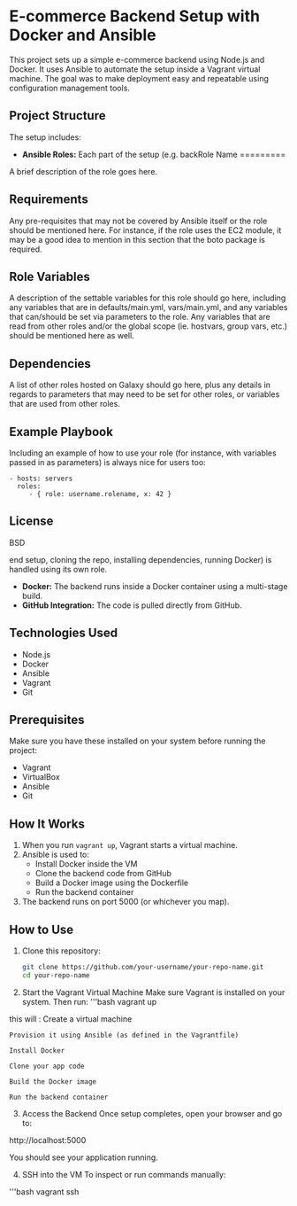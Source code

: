# E-commerce Backend Setup with Docker and Ansible

This project sets up a simple e-commerce backend using Node.js and Docker. It uses Ansible to automate the setup inside a Vagrant virtual machine. The goal was to make deployment easy and repeatable using configuration management tools.

## Project Structure

The setup includes:

- **Ansible Roles:** Each part of the setup (e.g. backRole Name
=========

A brief description of the role goes here.

Requirements
------------

Any pre-requisites that may not be covered by Ansible itself or the role should be mentioned here. For instance, if the role uses the EC2 module, it may be a good idea to mention in this section that the boto package is required.

Role Variables
--------------

A description of the settable variables for this role should go here, including any variables that are in defaults/main.yml, vars/main.yml, and any variables that can/should be set via parameters to the role. Any variables that are read from other roles and/or the global scope (ie. hostvars, group vars, etc.) should be mentioned here as well.

Dependencies
------------

A list of other roles hosted on Galaxy should go here, plus any details in regards to parameters that may need to be set for other roles, or variables that are used from other roles.

Example Playbook
----------------

Including an example of how to use your role (for instance, with variables passed in as parameters) is always nice for users too:

    - hosts: servers
      roles:
         - { role: username.rolename, x: 42 }

License
-------

BSD


end setup, cloning the repo, installing dependencies, running Docker) is handled using its own role.
- **Docker:** The backend runs inside a Docker container using a multi-stage build.
- **GitHub Integration:** The code is pulled directly from GitHub.

## Technologies Used

- Node.js
- Docker
- Ansible
- Vagrant
- Git

## Prerequisites

Make sure you have these installed on your system before running the project:

- Vagrant
- VirtualBox
- Ansible
- Git

## How It Works

1. When you run `vagrant up`, Vagrant starts a virtual machine.
2. Ansible is used to:
   - Install Docker inside the VM
   - Clone the backend code from GitHub
   - Build a Docker image using the Dockerfile
   - Run the backend container
3. The backend runs on port 5000 (or whichever you map).

## How to Use

1. Clone this repository:
   ```bash
   git clone https://github.com/your-username/your-repo-name.git
   cd your-repo-name

2. Start the Vagrant Virtual Machine
Make sure Vagrant is installed on your system. Then run:
'''bash
    vagrant up

this will :
    Create a virtual machine

    Provision it using Ansible (as defined in the Vagrantfile)

    Install Docker

    Clone your app code

    Build the Docker image

    Run the backend container

3. Access the Backend
Once setup completes, open your browser and go to:


http://localhost:5000

You should see your application running.

4. SSH into the VM
To inspect or run commands manually:



'''bash
    vagrant ssh